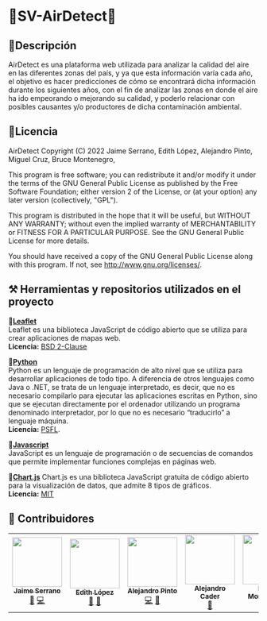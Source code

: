 # 💨SV-AirDetect💨

## 🧾Descripción

AirDetect es una plataforma web utilizada para analizar la calidad del aire en las diferentes zonas del país, y ya que esta información varía cada año, el objetivo es hacer predicciones de cómo se encontrará dicha información durante los siguientes años, con el fin de analizar las zonas en donde el aire ha ido empeorando o mejorando su calidad, y poderlo relacionar con posibles causantes y/o productores de dicha contaminación ambiental.

## 📑Licencia

AirDetect
Copyright (C) 2022  Jaime Serrano, Edith López, Alejandro Pinto, Miguel Cruz, Bruce Montenegro, 

This program is free software; you can redistribute it and/or modify it under the terms of the GNU General Public License as published by the Free Software Foundation; either version 2 of the License, or (at your option) any later version (collectively, "GPL").

This program is distributed in the hope that it will be useful, but WITHOUT ANY WARRANTY; without even the implied warranty of MERCHANTABILITY or FITNESS FOR A PARTICULAR PURPOSE. See the GNU General Public License for more details.

You should have received a copy of the GNU General Public License along with this program. If not, see <http://www.gnu.org/licenses/>.

## ⚒ Herramientas y repositorios utilizados en el proyecto

**🔧[Leaflet](https://leafletjs.com/)**<br/>
Leaflet es una biblioteca JavaScript de código abierto que se utiliza para crear aplicaciones de mapas web.
<br/>**Licencia:** [BSD 2-Clause](https://opensource.org/licenses/BSD-2-Clause)

**🔧[Python](https://www.python.org/about/)**<br />
Python es un lenguaje de programación de alto nivel que se utiliza para desarrollar aplicaciones de todo tipo. A diferencia de otros lenguajes como Java o .NET, se trata de un lenguaje interpretado, es decir, que no es necesario compilarlo para ejecutar las aplicaciones escritas en Python, sino que se ejecutan directamente por el ordenador utilizando un programa denominado interpretador, por lo que no es necesario “traducirlo” a lenguaje máquina.
<br/>**Licencia:** [PSFL](https://www.python.org/psf/license/). 

**🔧[Javascript](https://www.javascript.com/)**
<br/>JavaScript es un lenguaje de programación o de secuencias de comandos que  permite implementar funciones complejas en páginas web.

**🔧[Chart.js](https://www.chartjs.org/)**
Chart.js es una biblioteca JavaScript gratuita de código abierto para la visualización de datos, que admite 8 tipos de gráficos.
<br/>**Licencia:** [MIT](https://opensource.org/licenses/MIT)

## 👥 Contribuidores 
<table align="center">
  <tr>
    <td align="center"><a href="https://github.com/jaimeserrano15"><img src="https://avatars.githubusercontent.com/u/54144612?v=4" width="100px;" alt=""/><br /><sub><b>  Jaime Serrano </b></sub></a><br /> <a href="#" title="Diseño">🎨</a> <a href="#" title="Código">💻</a> </td>
    <td align="center"><a href="https://github.com/elopezt"><img src="https://avatars.githubusercontent.com/u/52590436?v=4" width="100px;" alt=""/><br /><sub><b>Edith López</b></sub></a><br /><a href="#" title="Documentación">📑</a> <a href="#" title="Diseño">🎨</a> </td>
    <td align="center"><a href="https://github.com/alejandropinto99"><img src="https://avatars.githubusercontent.com/u/54134322?v=4" width="100px;" alt=""/><br /><sub><b> Alejandro Pinto</b></sub></a><br /><a href="#" title="Código">💻</a> <a href="#" title="Diseño">🎨</a> </td>
    <td align="center"><a href="https://github.com/alejandrocader"><img src="https://avatars.githubusercontent.com/u/54159574?v=4" width="100px;" alt=""/><br /><sub><b> Alejandro Cader </b></sub></a><br /><a href="#" title="Documentación">📑</a> </td>   
    <td align="center"><a href="https://github.com/idubbbztv3"><img src="https://avatars.githubusercontent.com/u/37233419?v=4" width="100px;" alt=""/><br /><sub><b>Bruce Montenegro </b></sub></a><br /><a href="#" title="Documentación">📑</a>  </td>    
  </tr>
</table>
